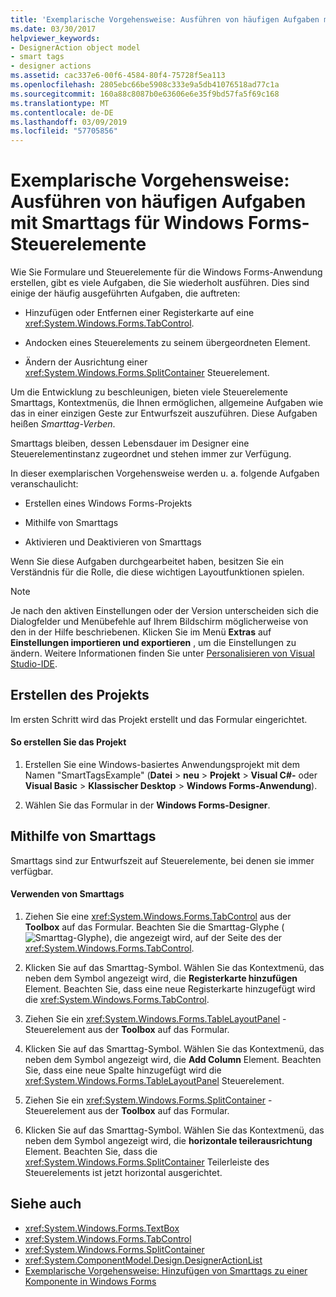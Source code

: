 ```yaml
---
title: 'Exemplarische Vorgehensweise: Ausführen von häufigen Aufgaben mit Smarttags für Windows Forms-Steuerelemente'
ms.date: 03/30/2017
helpviewer_keywords:
- DesignerAction object model
- smart tags
- designer actions
ms.assetid: cac337e6-00f6-4584-80f4-75728f5ea113
ms.openlocfilehash: 2805ebc66be5908c333e9a5db41076518ad77c1a
ms.sourcegitcommit: 160a88c8087b0e63606e6e35f9bd57fa5f69c168
ms.translationtype: MT
ms.contentlocale: de-DE
ms.lasthandoff: 03/09/2019
ms.locfileid: "57705856"
---
```

# <a name="walkthrough-performing-common-tasks-using-smart-tags-on-windows-forms-controls"></a>Exemplarische Vorgehensweise: Ausführen von häufigen Aufgaben mit Smarttags für Windows Forms-Steuerelemente
Wie Sie Formulare und Steuerelemente für die Windows Forms-Anwendung erstellen, gibt es viele Aufgaben, die Sie wiederholt ausführen. Dies sind einige der häufig ausgeführten Aufgaben, die auftreten:  
  
-   Hinzufügen oder Entfernen einer Registerkarte auf eine <xref:System.Windows.Forms.TabControl>.  
  
-   Andocken eines Steuerelements zu seinem übergeordneten Element.  
  
-   Ändern der Ausrichtung einer <xref:System.Windows.Forms.SplitContainer> Steuerelement.  
  
 Um die Entwicklung zu beschleunigen, bieten viele Steuerelemente Smarttags, Kontextmenüs, die Ihnen ermöglichen, allgemeine Aufgaben wie das in einer einzigen Geste zur Entwurfszeit auszuführen. Diese Aufgaben heißen *Smarttag-Verben*.  
  
 Smarttags bleiben, dessen Lebensdauer im Designer eine Steuerelementinstanz zugeordnet und stehen immer zur Verfügung.  
  
 In dieser exemplarischen Vorgehensweise werden u. a. folgende Aufgaben veranschaulicht:  
  
-   Erstellen eines Windows Forms-Projekts  
  
-   Mithilfe von Smarttags  
  
-   Aktivieren und Deaktivieren von Smarttags  
  
 Wenn Sie diese Aufgaben durchgearbeitet haben, besitzen Sie ein Verständnis für die Rolle, die diese wichtigen Layoutfunktionen spielen.  
  
> [!NOTE]
>  Je nach den aktiven Einstellungen oder der Version unterscheiden sich die Dialogfelder und Menübefehle auf Ihrem Bildschirm möglicherweise von den in der Hilfe beschriebenen. Klicken Sie im Menü **Extras** auf **Einstellungen importieren und exportieren** , um die Einstellungen zu ändern. Weitere Informationen finden Sie unter [Personalisieren von Visual Studio-IDE](/visualstudio/ide/personalizing-the-visual-studio-ide).  
  
## <a name="creating-the-project"></a>Erstellen des Projekts  
 Im ersten Schritt wird das Projekt erstellt und das Formular eingerichtet.  
  
#### <a name="to-create-the-project"></a>So erstellen Sie das Projekt  
  
1.  Erstellen Sie eine Windows-basiertes Anwendungsprojekt mit dem Namen "SmartTagsExample" (**Datei** > **neu** > **Projekt**  >   **Visual C#-** oder **Visual Basic** > **Klassischer Desktop** > **Windows Forms-Anwendung**).  
  
2.  Wählen Sie das Formular in der **Windows Forms-Designer**.  
  
## <a name="using-smart-tags"></a>Mithilfe von Smarttags  
 Smarttags sind zur Entwurfszeit auf Steuerelemente, bei denen sie immer verfügbar.  
  
#### <a name="to-use-smart-tags"></a>Verwenden von Smarttags  
  
1.  Ziehen Sie eine <xref:System.Windows.Forms.TabControl> aus der **Toolbox** auf das Formular. Beachten Sie die Smarttag-Glyphe (![Smarttag-Glyphe](./media/vs-winformsmttagglyph.gif "VS_WinFormSmtTagGlyph")), die angezeigt wird, auf der Seite des der <xref:System.Windows.Forms.TabControl>.  
  
2.  Klicken Sie auf das Smarttag-Symbol. Wählen Sie das Kontextmenü, das neben dem Symbol angezeigt wird, die **Registerkarte hinzufügen** Element. Beachten Sie, dass eine neue Registerkarte hinzugefügt wird die <xref:System.Windows.Forms.TabControl>.  
  
3.  Ziehen Sie ein <xref:System.Windows.Forms.TableLayoutPanel> -Steuerelement aus der **Toolbox** auf das Formular.  
  
4.  Klicken Sie auf das Smarttag-Symbol. Wählen Sie das Kontextmenü, das neben dem Symbol angezeigt wird, die **Add Column** Element. Beachten Sie, dass eine neue Spalte hinzugefügt wird die <xref:System.Windows.Forms.TableLayoutPanel> Steuerelement.  
  
5.  Ziehen Sie ein <xref:System.Windows.Forms.SplitContainer> -Steuerelement aus der **Toolbox** auf das Formular.  
  
6.  Klicken Sie auf das Smarttag-Symbol. Wählen Sie das Kontextmenü, das neben dem Symbol angezeigt wird, die **horizontale teilerausrichtung** Element. Beachten Sie, dass die <xref:System.Windows.Forms.SplitContainer> Teilerleiste des Steuerelements ist jetzt horizontal ausgerichtet.  
  
## <a name="see-also"></a>Siehe auch
- <xref:System.Windows.Forms.TextBox>
- <xref:System.Windows.Forms.TabControl>
- <xref:System.Windows.Forms.SplitContainer>
- <xref:System.ComponentModel.Design.DesignerActionList>
- [Exemplarische Vorgehensweise: Hinzufügen von Smarttags zu einer Komponente in Windows Forms](https://docs.microsoft.com/previous-versions/visualstudio/visual-studio-2013/ms171829(v=vs.120))
